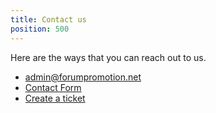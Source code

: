 ```yaml
---
title: Contact us
position: 500
---
```


Here are the ways that you can reach out to us.

- <a href="mailto:admin@forumpromotion.net">admin@forumpromotion.net</a>
- <a href="https://forumpromotion.net/misc/contact">Contact Form</a>
- <a href="https://forumpromotion.net/support">Create a ticket</a>
